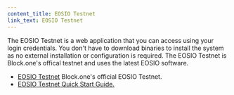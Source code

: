 ```yaml
---
content_title: EOSIO Testnet
link_text: EOSIO Testnet
---
```


The EOSIO Testnet is a web application that you can access using your login credentials. You don't have to download binaries to install the system as no external installation or configuration is required. The EOSIO Testnet is Block.one's offical testnet and uses the latest EOSIO software.

* [EOSIO Testnet](https://testnet.eos.io/) Block.one's official EOSIO Testnet.
* [EOSIO Testnet Quick Start Guide.](https://developers.eos.io/welcome/latest/quick-start-guides/testnet-quick-start-guide/index) 


